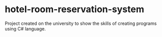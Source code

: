 # hotel-room-reservation-system
Project created on the university to show the skills of creating programs using C# language.
